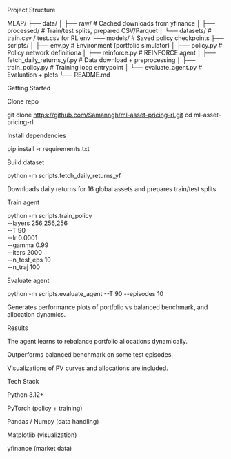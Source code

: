 Project Structure


MLAP/
├── data/
│   ├── raw/          # Cached downloads from yfinance
│   ├── processed/    # Train/test splits, prepared CSV/Parquet
│   └── datasets/     # train.csv / test.csv for RL env
├── models/           # Saved policy checkpoints
├── scripts/
│   ├── env.py        # Environment (portfolio simulator)
│   ├── policy.py     # Policy network definitiona
│   ├── reinforce.py  # REINFORCE agent
│   ├── fetch_daily_returns_yf.py  # Data download + preprocessing
│   ├── train_policy.py  # Training loop entrypoint
│   └── evaluate_agent.py # Evaluation + plots
└── README.md




Getting Started

Clone repo

git clone https://github.com/Samanngh/ml-asset-pricing-rl.git
cd ml-asset-pricing-rl


Install dependencies

pip install -r requirements.txt


Build dataset

python -m scripts.fetch_daily_returns_yf


Downloads daily returns for 16 global assets and prepares train/test splits.

Train agent

python -m scripts.train_policy \
  --layers 256,256,256 \
  --T 90 \
  --lr 0.0001 \
  --gamma 0.99 \
  --iters 2000 \
  --n_test_eps 10 \
  --n_traj 100


Evaluate agent

python -m scripts.evaluate_agent --T 90 --episodes 10


Generates performance plots of portfolio vs balanced benchmark, and allocation dynamics.




Results 

The agent learns to rebalance portfolio allocations dynamically.

Outperforms balanced benchmark on some test episodes.

Visualizations of PV curves and allocations are included.



Tech Stack

Python 3.12+

PyTorch (policy + training)

Pandas / Numpy (data handling)

Matplotlib (visualization)

yfinance (market data)
